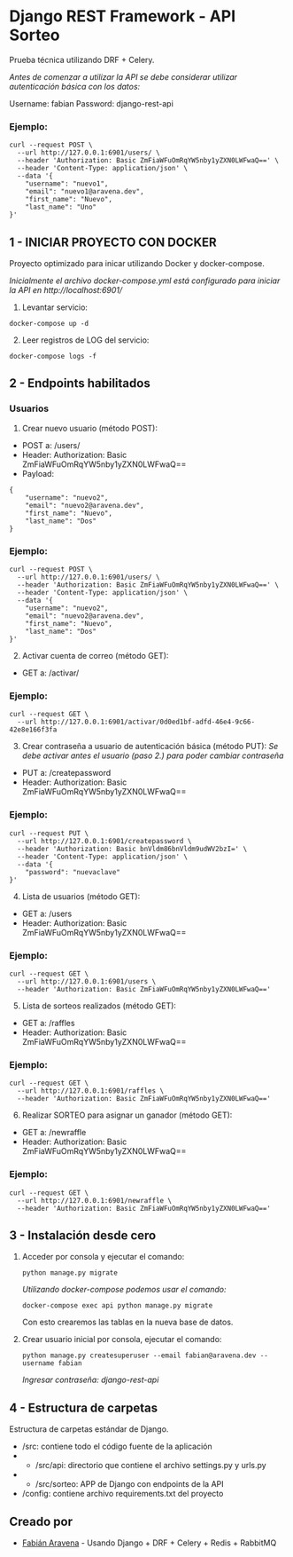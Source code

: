 # Django REST Framework - API Sorteo

Prueba técnica utilizando DRF + Celery.

_Antes de comenzar a utilizar la API se debe considerar utilizar autenticación básica con los datos:_

Username: fabian
Password: django-rest-api

### Ejemplo:

```
curl --request POST \
  --url http://127.0.0.1:6901/users/ \
  --header 'Authorization: Basic ZmFiaWFuOmRqYW5nby1yZXN0LWFwaQ==' \
  --header 'Content-Type: application/json' \
  --data '{
	"username": "nuevo1",
	"email": "nuevo1@aravena.dev",
	"first_name": "Nuevo",
	"last_name": "Uno"
}'
```


## 1 - INICIAR PROYECTO CON DOCKER
Proyecto optimizado para inicar utilizando Docker y docker-compose.

_Inicialmente el archivo docker-compose.yml está configurado para iniciar la API en http://localhost:6901/_

1. Levantar servicio:

```
docker-compose up -d
```

2. Leer registros de LOG del servicio:

```
docker-compose logs -f
```


## 2 - Endpoints habilitados

### Usuarios

1. Crear nuevo usuario (método POST):
- POST a: /users/
- Header: Authorization: Basic ZmFiaWFuOmRqYW5nby1yZXN0LWFwaQ==
- Payload:
```
{
	"username": "nuevo2",
	"email": "nuevo2@aravena.dev",
	"first_name": "Nuevo",
	"last_name": "Dos"
}
```

### Ejemplo:

```
curl --request POST \
  --url http://127.0.0.1:6901/users/ \
  --header 'Authorization: Basic ZmFiaWFuOmRqYW5nby1yZXN0LWFwaQ==' \
  --header 'Content-Type: application/json' \
  --data '{
	"username": "nuevo2",
	"email": "nuevo2@aravena.dev",
	"first_name": "Nuevo",
	"last_name": "Dos"
}'
```


2. Activar cuenta de correo (método GET):
- GET a: /activar/<token>

### Ejemplo:

```
curl --request GET \
  --url http://127.0.0.1:6901/activar/0d0ed1bf-adfd-46e4-9c66-42e8e166f3fa
```


3. Crear contraseña a usuario de autenticación básica (método PUT):
_Se debe activar antes el usuario (paso 2.) para poder cambiar contraseña_
- PUT a: /createpassword
- Header: Authorization: Basic ZmFiaWFuOmRqYW5nby1yZXN0LWFwaQ==

### Ejemplo:

```
curl --request PUT \
  --url http://127.0.0.1:6901/createpassword \
  --header 'Authorization: Basic bnVldm86bnVldm9udWV2bzI=' \
  --header 'Content-Type: application/json' \
  --data '{
	"password": "nuevaclave"
}'
```


4. Lista de usuarios (método GET):
- GET a: /users
- Header: Authorization: Basic ZmFiaWFuOmRqYW5nby1yZXN0LWFwaQ==

### Ejemplo:

```
curl --request GET \
  --url http://127.0.0.1:6901/users \
  --header 'Authorization: Basic ZmFiaWFuOmRqYW5nby1yZXN0LWFwaQ=='
```



5. Lista de sorteos realizados (método GET):
- GET a: /raffles
- Header: Authorization: Basic ZmFiaWFuOmRqYW5nby1yZXN0LWFwaQ==

### Ejemplo:

```
curl --request GET \
  --url http://127.0.0.1:6901/raffles \
  --header 'Authorization: Basic ZmFiaWFuOmRqYW5nby1yZXN0LWFwaQ=='
```


6. Realizar SORTEO para asignar un ganador (método GET):
- GET a: /newraffle
- Header: Authorization: Basic ZmFiaWFuOmRqYW5nby1yZXN0LWFwaQ==

### Ejemplo:

```
curl --request GET \
  --url http://127.0.0.1:6901/newraffle \
  --header 'Authorization: Basic ZmFiaWFuOmRqYW5nby1yZXN0LWFwaQ=='
```



## 3 - Instalación desde cero

1. Acceder por consola y ejecutar el comando:
    ```
    python manage.py migrate
    ```

    _Utilizando docker-compose podemos usar el comando:_
    ```
    docker-compose exec api python manage.py migrate
    ```

    Con esto crearemos las tablas en la nueva base de datos.

2. Crear usuario inicial por consola, ejecutar el comando:
    ```
    python manage.py createsuperuser --email fabian@aravena.dev --username fabian
    ```
    _Ingresar contraseña: django-rest-api_



## 4 - Estructura de carpetas

Estructura de carpetas estándar de Django.

* /src: contiene todo el código fuente de la aplicación
* * /src/api: directorio que contiene el archivo settings.py y urls.py
* * /src/sorteo: APP de Django con endpoints de la API
* /config: contiene archivo requirements.txt del proyecto



## Creado por

* [Fabián Aravena](mailto://fabian@aravena.dev) - Usando Django + DRF + Celery + Redis + RabbitMQ